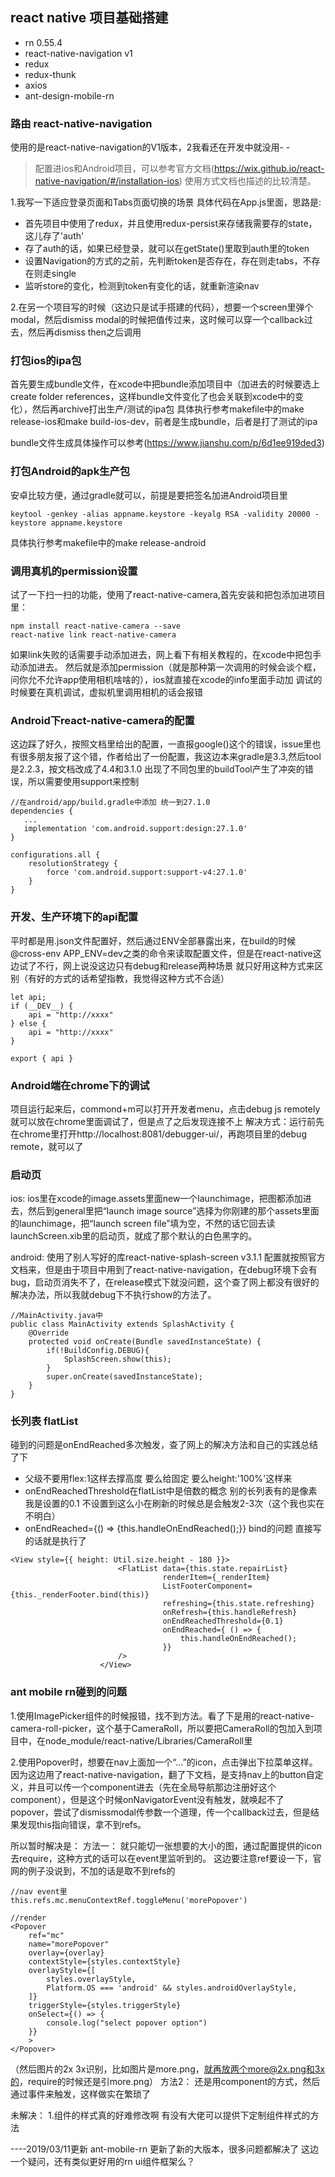 ## react native 项目基础搭建

- rn 0.55.4
- react-native-navigation v1
- redux
- redux-thunk
- axios
- ant-design-mobile-rn

### 路由 react-native-navigation
使用的是react-native-navigation的V1版本，2我看还在开发中就没用- -
> 配置进ios和Android项目，可以参考官方文档(https://wix.github.io/react-native-navigation/#/installation-ios)
使用方式文档也描述的比较清楚。

1.我写一下适应登录页面和Tabs页面切换的场景
具体代码在App.js里面，思路是:
- 首先项目中使用了redux，并且使用redux-persist来存储我需要存的state，这儿存了'auth'
- 存了auth的话，如果已经登录，就可以在getState()里取到auth里的token
- 设置Navigation的方式的之前，先判断token是否存在，存在则走tabs，不存在则走single
- 监听store的变化，检测到token有变化的话，就重新渲染nav

2.在另一个项目写的时候（这边只是试手搭建的代码），想要一个screen里弹个modal，然后dismiss modal的时候把值传过来，这时候可以穿一个callback过去，然后再dismiss then之后调用

### 打包ios的ipa包
首先要生成bundle文件，在xcode中把bundle添加项目中（加进去的时候要选上create folder references，这样bundle文件变化了也会关联到xcode中的变化），然后再archive打出生产/测试的ipa包
具体执行参考makefile中的make release-ios和make build-ios-dev，前者是生成bundle，后者是打了测试的ipa

bundle文件生成具体操作可以参考(https://www.jianshu.com/p/6d1ee919ded3)

### 打包Android的apk生产包
安卓比较方便，通过gradle就可以，前提是要把签名加进Android项目里
```
keytool -genkey -alias appname.keystore -keyalg RSA -validity 20000 -keystore appname.keystore
```
具体执行参考makefile中的make release-android

### 调用真机的permission设置
试了一下扫一扫的功能，使用了react-native-camera,首先安装和把包添加进项目里：
```
npm install react-native-camera --save
react-native link react-native-camera
```
如果link失败的话需要手动添加进去，网上看下有相关教程的，在xcode中把包手动添加进去。
然后就是添加permission（就是那种第一次调用的时候会谈个框，问你允不允许app使用相机啥啥的），ios就直接在xcode的info里面手动加
调试的时候要在真机调试，虚拟机里调用相机的话会报错

### Android下react-native-camera的配置
这边踩了好久，按照文档里给出的配置，一直报google()这个的错误，issue里也有很多朋友报了这个错，作者给出了一份配置，我这边本来gradle是3.3,然后tool是2.2.3，按文档改成了4.4和3.1.0
出现了不同包里的buildTool产生了冲突的错误，所以需要使用support来控制
```
//在android/app/build.gradle中添加 统一到27.1.0
dependencies {
   ...
   implementation 'com.android.support:design:27.1.0'
}

configurations.all {
    resolutionStrategy {
        force 'com.android.support:support-v4:27.1.0'
    }
}
```

### 开发、生产环境下的api配置
平时都是用.json文件配置好，然后通过ENV全部暴露出来，在build的时候@cross-env APP_ENV=dev之类的命令来读取配置文件，但是在react-native这边试了不行，网上说没这边只有debug和release两种场景
就只好用这种方式来区别（有好的方式的话希望指教，我觉得这种方式不合适）
```
let api;
if (__DEV__) {
    api = "http://xxxx"
} else {
    api = "http://xxxx"
}

export { api }
```

### Android端在chrome下的调试
项目运行起来后，commond+m可以打开开发者menu，点击debug js remotely就可以放在chrome里面调试了，但是点了之后发现连接不上
解决方式：运行前先在chrome里打开http://localhost:8081/debugger-ui/，再跑项目里的debug remote，就可以了

### 启动页
ios:
ios里在xcode的image.assets里面new一个launchimage，把图都添加进去，然后到general里把“launch image source”选择为你刚建的那个assets里面的launchimage，把“launch screen file”填为空，不然的话它回去读launchScreen.xib里的启动页，就成了那个默认的白色黑字的。

android:
使用了别人写好的库react-native-splash-screen v3.1.1
配置就按照官方文档来，但是由于项目中用到了react-native-navigation，在debug环境下会有bug，启动页消失不了，在release模式下就没问题，这个查了网上都没有很好的解决办法，所以我就debug下不执行show的方法了。
```
//MainActivity.java中
public class MainActivity extends SplashActivity {
    @Override
    protected void onCreate(Bundle savedInstanceState) {
        if(!BuildConfig.DEBUG){
            SplashScreen.show(this);
        }
        super.onCreate(savedInstanceState);
    }
}
```

### 长列表 flatList
碰到的问题是onEndReached多次触发，查了网上的解决方法和自己的实践总结了下
- 父级不要用flex:1这样去撑高度 要么给固定 要么height:'100%'这样来
- onEndReachedThreshold在flatList中是倍数的概念 别的长列表有的是像素 我是设置的0.1 不设置到这么小在刷新的时候总是会触发2-3次（这个我也实在不明白）
- onEndReached={() => {this.handleOnEndReached();}} bind的问题 直接写的话就是执行了
```
<View style={{ height: Util.size.height - 180 }}>
                        <FlatList data={this.state.repairList}
                                  renderItem={_renderItem}
                                  ListFooterComponent={this._renderFooter.bind(this)}
                                  refreshing={this.state.refreshing}
                                  onRefresh={this.handleRefresh}
                                  onEndReachedThreshold={0.1}
                                  onEndReached={ () => {
                                      this.handleOnEndReached();
                                  }}
                        />
                    </View>
```

### ant mobile rn碰到的问题

1.使用ImagePicker组件的时候报错，找不到方法。看了下是用的react-native-camera-roll-picker，这个基于CameraRoll，所以要把CameraRoll的包加入到项目中，在node_module/react-native/Libraries/CameraRoll里

2.使用Popover时，想要在nav上面加一个“...”的icon，点击弹出下拉菜单这样。因为这边用了react-native-navigation，翻了下文档，是支持nav上的button自定义，并且可以传一个component进去（先在全局导航那边注册好这个component），但是这个时候onNavigatorEvent没有触发，就唤起不了popover，尝试了dismissmodal传参数一个道理，传一个callback过去，但是结果发现this指向错误，拿不到refs。

所以暂时解决是：
方法一：
就只能切一张想要的大小的图，通过配置提供的icon去require，这种方式的话可以在event里监听到的。
这边要注意ref要设一下，官网的例子没说到，不加的话是取不到refs的
```
//nav event里
this.refs.mc.menuContextRef.toggleMenu('morePopover')

//render
<Popover
    ref="mc"
    name="morePopover"
    overlay={overlay}
    contextStyle={styles.contextStyle}
    overlayStyle={[
        styles.overlayStyle,
        Platform.OS === 'android' && styles.androidOverlayStyle,
    ]}
    triggerStyle={styles.triggerStyle}
    onSelect={() => {
        console.log("select popover option")
    }}
    >
</Popover>
```
（然后图片的2x 3x识别，比如图片是more.png，就再放两个more@2x.png和3x的，require的时候还是引more.png）
方法2：
还是用component的方式，然后通过事件来触发，这样做实在繁琐了

未解决：
1.组件的样式真的好难修改啊 有没有大佬可以提供下定制组件样式的方法

----2019/03/11更新
ant-mobile-rn 更新了新的大版本，很多问题都解决了
这边一个疑问，还有类似更好用的rn ui组件框架么？